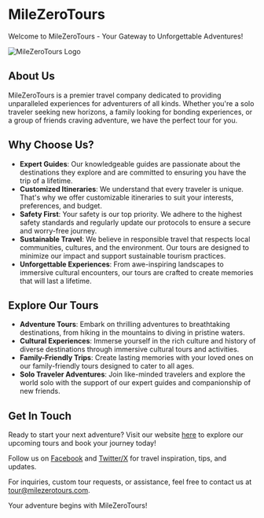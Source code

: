 # MileZeroTours

Welcome to MileZeroTours - Your Gateway to Unforgettable Adventures!

![MileZeroTours Logo](https://img1.wsimg.com/isteam/ip/5c6ba9e7-37f1-439d-a93e-54468808361e/BIG%20logo.jpg/:/rs=w:367,h:104,cg:true,m/cr=w:367,h:104/qt=q:95)

## About Us

MileZeroTours is a premier travel company dedicated to providing unparalleled experiences for adventurers of all kinds. Whether you're a solo traveler seeking new horizons, a family looking for bonding experiences, or a group of friends craving adventure, we have the perfect tour for you.

## Why Choose Us?

- **Expert Guides**: Our knowledgeable guides are passionate about the destinations they explore and are committed to ensuring you have the trip of a lifetime.
- **Customized Itineraries**: We understand that every traveler is unique. That's why we offer customizable itineraries to suit your interests, preferences, and budget.
- **Safety First**: Your safety is our top priority. We adhere to the highest safety standards and regularly update our protocols to ensure a secure and worry-free journey.
- **Sustainable Travel**: We believe in responsible travel that respects local communities, cultures, and the environment. Our tours are designed to minimize our impact and support sustainable tourism practices.
- **Unforgettable Experiences**: From awe-inspiring landscapes to immersive cultural encounters, our tours are crafted to create memories that will last a lifetime.

## Explore Our Tours

- **Adventure Tours**: Embark on thrilling adventures to breathtaking destinations, from hiking in the mountains to diving in pristine waters.
- **Cultural Experiences**: Immerse yourself in the rich culture and history of diverse destinations through immersive cultural tours and activities.
- **Family-Friendly Trips**: Create lasting memories with your loved ones on our family-friendly tours designed to cater to all ages.
- **Solo Traveler Adventures**: Join like-minded travelers and explore the world solo with the support of our expert guides and companionship of new friends.

## Get In Touch

Ready to start your next adventure? Visit our website [here](https://www.milezerotours.com) to explore our upcoming tours and book your journey today!

Follow us on [Facebook](https://www.facebook.com/milezerotours) and [Twitter/X](https://www.X.com/milezerotours) for travel inspiration, tips, and updates.

For inquiries, custom tour requests, or assistance, feel free to contact us at [tour@milezerotours.com](mailto:info@milezerotours.com).

Your adventure begins with MileZeroTours!
